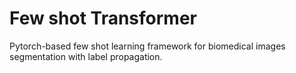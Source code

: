 # Few shot Transformer
Pytorch-based few shot learning framework for biomedical images segmentation with label propagation.